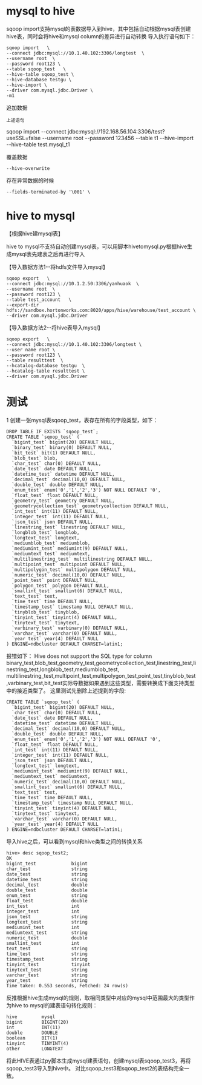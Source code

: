 # mysql to hive
sqoop import支持mysql的表数据导入到hive，其中包括自动根据mysql表创建hive表，同时会将hive和mysql column的差异进行自动转换
导入执行语句如下：
```shell
sqoop import   \
--connect jdbc:mysql://10.1.40.102:3306/longtest  \
--username root  \
--password root123 \
--table sqoop_test   \
--hive-table sqoop_test \
--hive-database testgu \
--hive-import \
--driver com.mysql.jdbc.Driver \
-m1
```
追加数据
```shell
上述语句
```
sqoop import --connect jdbc:mysql://192.168.56.104:3306/test?useSSL=false --username root --password 123456 --table t1 --hive-import --hive-table test.mysql_t1

覆盖数据
```shell
--hive-overwrite 
```

存在异常数据的时候
```shell
--fields-terminated-by '\001' \
```

# hive to mysql

【根据hive建mysql表】

hive to mysql不支持自动创建mysql表，可以用脚本hivetomysql.py根据hive生成mysql表先建表之后再进行导入

【导入数据方法1--将hdfs文件导入mysql】
```shell
sqoop export   \
--connect jdbc:mysql://10.1.2.50:3306/yanhuaok  \
--username root  \
--password root123 \
--table test_account   \
--export-dir hdfs://sandbox.hortonworks.com:8020/apps/hive/warehouse/test_account \
--driver com.mysql.jdbc.Driver 
```
【导入数据方法2--将hive表导入mysql】
```shell
sqoop export   \
--connect jdbc:mysql://10.1.40.102:3306/longtest \
--user name root \
--password root123 \
--table resulttest  \
--hcatalog-database testgu  \
--hcatalog-table resulttest \
--driver com.mysql.jdbc.Driver 
```

# 测试
1 创建一张mysql表sqoop_test，表存在所有的字段类型，如下：
```shell
DROP TABLE IF EXISTS `sqoop_test`;
CREATE TABLE `sqoop_test` (
  `bigint_test` bigint(20) DEFAULT NULL,
  `binary_test` binary(0) DEFAULT NULL,
  `bit_test` bit(1) DEFAULT NULL,
  `blob_test` blob,
  `char_test` char(0) DEFAULT NULL,
  `date_test` date DEFAULT NULL,
  `datetime_test` datetime DEFAULT NULL,
  `decimal_test` decimal(10,0) DEFAULT NULL,
  `double_test` double DEFAULT NULL,
  `enum_test` enum('0','1','2','3') NOT NULL DEFAULT '0',
  `float_test` float DEFAULT NULL,
  `geometry_test` geometry DEFAULT NULL,
  `geometrycollection_test` geometrycollection DEFAULT NULL,
  `int_test` int(11) DEFAULT NULL,
  `integer_test` int(11) DEFAULT NULL,
  `json_test` json DEFAULT NULL,
  `linestring_test` linestring DEFAULT NULL,
  `longblob_test` longblob,
  `longtext_test` longtext,
  `mediumblob_test` mediumblob,
  `mediumint_test` mediumint(9) DEFAULT NULL,
  `mediumtext_test` mediumtext,
  `multilinestring_test` multilinestring DEFAULT NULL,
  `multipoint_test` multipoint DEFAULT NULL,
  `multipolygon_test` multipolygon DEFAULT NULL,
  `numeric_test` decimal(10,0) DEFAULT NULL,
  `point_test` point DEFAULT NULL,
  `polygon_test` polygon DEFAULT NULL,
  `smallint_test` smallint(6) DEFAULT NULL,
  `text_test` text,
  `time_test` time DEFAULT NULL,
  `timestamp_test` timestamp NULL DEFAULT NULL,
  `tinyblob_test` tinyblob,
  `tinyint_test` tinyint(4) DEFAULT NULL,
  `tinytext_test` tinytext,
  `varbinary_test` varbinary(0) DEFAULT NULL,
  `varchar_test` varchar(0) DEFAULT NULL,
  `year_test` year(4) DEFAULT NULL
) ENGINE=ndbcluster DEFAULT CHARSET=latin1;
```
报错如下：
Hive does not support the SQL type for column binary_test,blob_test,geometry_test,geometrycollection_test,linestring_test,linestring_test,longblob_test,mediumblob_test,  multilinestring_test,multipoint_test,multipolygon_test,point_test,tinyblob_test,varbinary_test,bit_test实际导数据如果遇到这些类型，需要转换成下面支持类型中的接近类型了。
这里测试先删除上述提到的字段:
```shell
CREATE TABLE `sqoop_test` (
  `bigint_test` bigint(20) DEFAULT NULL,
  `char_test` char(0) DEFAULT NULL,
  `date_test` date DEFAULT NULL,
  `datetime_test` datetime DEFAULT NULL,
  `decimal_test` decimal(10,0) DEFAULT NULL,
  `double_test` double DEFAULT NULL,
  `enum_test` enum('0','1','2','3') NOT NULL DEFAULT '0',
  `float_test` float DEFAULT NULL,
  `int_test` int(11) DEFAULT NULL,
  `integer_test` int(11) DEFAULT NULL,
  `json_test` json DEFAULT NULL,
  `longtext_test` longtext,
  `mediumint_test` mediumint(9) DEFAULT NULL,
  `mediumtext_test` mediumtext,
  `numeric_test` decimal(10,0) DEFAULT NULL,
  `smallint_test` smallint(6) DEFAULT NULL,
  `text_test` text,
  `time_test` time DEFAULT NULL,
  `timestamp_test` timestamp NULL DEFAULT NULL,
  `tinyint_test` tinyint(4) DEFAULT NULL,
  `tinytext_test` tinytext,
  `varchar_test` varchar(0) DEFAULT NULL,
  `year_test` year(4) DEFAULT NULL
) ENGINE=ndbcluster DEFAULT CHARSET=latin1;
```
导入hive之后，可以看到mysql和hive类型之间的转换关系
```shell
hive> desc sqoop_test2;
OK
bigint_test         	bigint
char_test           	string
date_test           	string
datetime_test       	string
decimal_test        	double
double_test         	double
enum_test           	string
float_test          	double
int_test            	int
integer_test        	int
json_test           	string
longtext_test       	string
mediumint_test      	int
mediumtext_test     	string
numeric_test        	double
smallint_test       	int
text_test           	string
time_test           	string
timestamp_test      	string
tinyint_test        	tinyint
tinytext_test       	string
varchar_test        	string
year_test           	string
Time taken: 0.553 seconds, Fetched: 24 row(s)
```
反推根据hive生成mysql的规则，取相同类型中对应的mysql中范围最大的类型作为hive to mysql的建表语句转化规则：
```shell
hive         mysql
bigint       BIGINT(20)
int          INT(11) 
double       DOUBLE
boolean      BIT(1)
tinyint      TINYINT(4)
other        LONGTEXT
```
将此HIVE表通过py脚本生成mysql建表语句，创建mysql表sqoop_test3，再将sqoop_test3导入到hive中。
对比sqoop_test3和sqoop_test2的表结构完全一致。
